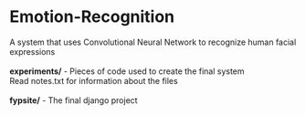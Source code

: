 # Emotion-Recognition
A system that uses Convolutional Neural Network to recognize human facial expressions<br><br>
<b>experiments/</b> - Pieces of code used to create the final system<br>
Read notes.txt for information about the files<br><br>
<b>fypsite/</b> - The final django project

